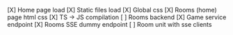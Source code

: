 [X] Home page load
[X] Static files load
[X] Global css
[X] Rooms (home) page html css
[X] TS -> JS compilation
[ ] Rooms backend
    [X] Game service endpoint
    [X] Rooms SSE dummy endpoint
    [ ] Room unit with sse clients